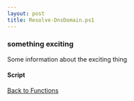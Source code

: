 ```yaml
---
layout: post
title: Resolve-DnsDomain.ps1
---
```


### something exciting

Some information about the exciting thing

#### Script

<script src="https://gist-it.appspot.com/github.com/BanterBoy/scripts-blog/blob/master/PowerShell/functions/dns/Resolve-DnsDomain.ps1"></script>

<a href="/menu/_pages/functions.html">Back to Functions</a>
